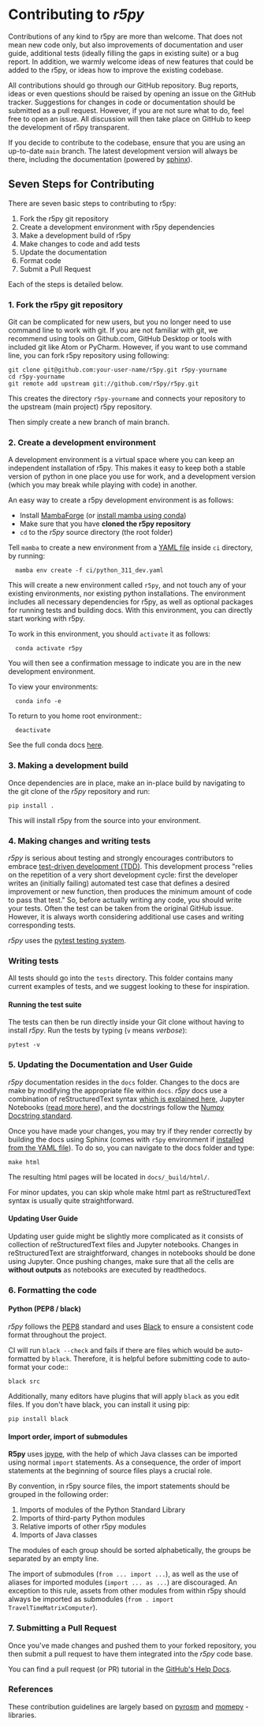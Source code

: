 # Contributing to *r5py*

Contributions of any kind to r5py are more than welcome. That does not mean
new code only, but also improvements of documentation and user guide, additional
tests (ideally filling the gaps in existing suite) or a bug report. In addition, we
warmly welcome ideas of new features that could be added to the r5py, 
or ideas how to improve the existing codebase.

All contributions should go through our GitHub repository. Bug reports, ideas or
even questions should be raised by opening an issue on the GitHub tracker.
Suggestions for changes in code or documentation should be submitted as a pull
request. However, if you are not sure what to do, feel free to open an issue.
All discussion will then take place on GitHub to keep the development of
r5py transparent.

If you decide to contribute to the codebase, ensure that you are using an
up-to-date `main` branch. The latest development version will always be there,
including the documentation (powered by [sphinx](https://www.sphinx-doc.org/)).

## Seven Steps for Contributing

There are seven basic steps to contributing to r5py:

1. Fork the r5py git repository
2. Create a development environment with r5py dependencies
3. Make a development build of r5py
4. Make changes to code and add tests
5. Update the documentation
6. Format code
7. Submit a Pull Request

Each of the steps is detailed below.

### 1. Fork the r5py git repository

Git can be complicated for new users, but you no longer need to use command line
to work with git. If you are not familiar with git, we recommend using tools on
Github.com, GitHub Desktop or tools with included git like Atom or PyCharm. However, if you
want to use command line, you can fork r5py repository using following:

    git clone git@github.com:your-user-name/r5py.git r5py-yourname
    cd r5py-yourname
    git remote add upstream git://github.com/r5py/r5py.git

This creates the directory `r5py-yourname` and connects your repository to
the upstream (main project) r5py repository.

Then simply create a new branch of main branch.

### 2. Create a development environment

A development environment is a virtual space where you can keep an independent
installation of r5py. This makes it easy to keep both a stable version of
python in one place you use for work, and a development version (which you may
break while playing with code) in another.

An easy way to create a r5py development environment is as follows:

- Install [MambaForge](https://github.com/conda-forge/miniforge#mambaforge) (or [install mamba using conda](https://r5py.readthedocs.io/en/latest/installation.html#install-mamba)) 
- Make sure that you have **cloned the r5py repository**
- `cd` to the *r5py* source directory (the root folder)

Tell `mamba` to create a new environment from a [YAML file](https://github.com/r5py/r5py/blob/main/ci/python_311_dev.yaml) inside `ci` directory, by running:

      mamba env create -f ci/python_311_dev.yaml

This will create a new environment called `r5py`, and not touch any of your existing environments,
nor existing python installations. The environment includes all necessary dependencies for r5py, 
as well as optional packages for running tests and building docs. 
With this environment, you can directly start working with r5py.  

To work in this environment, you should `activate` it as follows:

      conda activate r5py

You will then see a confirmation message to indicate you are in the new development environment.

To view your environments:

      conda info -e

To return to you home root environment::

      deactivate

See the full conda docs [here](http://conda.pydata.org/docs).

### 3. Making a development build

Once dependencies are in place, make an in-place build by navigating to the git
clone of the *r5py* repository and run:

    pip install .

This will install r5py from the source into your environment.

### 4. Making changes and writing tests

*r5py* is serious about testing and strongly encourages contributors to embrace
[test-driven development (TDD)](http://en.wikipedia.org/wiki/Test-driven_development).
This development process "relies on the repetition of a very short development cycle:
first the developer writes an (initially failing) automated test case that defines a desired
improvement or new function, then produces the minimum amount of code to pass that test."
So, before actually writing any code, you should write your tests. Often the test can be
taken from the original GitHub issue. However, it is always worth considering additional
use cases and writing corresponding tests.

*r5py* uses the [pytest testing system](http://doc.pytest.org/en/latest).

### Writing tests

All tests should go into the `tests` directory. This folder contains many
current examples of tests, and we suggest looking to these for inspiration.

#### Running the test suite

The tests can then be run directly inside your Git clone without having to
install *r5py*. Run the tests by typing (`v` means *verbose*):

    pytest -v

### 5. Updating the Documentation and User Guide

*r5py* documentation resides in the `docs` folder. Changes to the docs are
make by modifying the appropriate file within `docs`.
*r5py* docs use a combination of reStructuredText syntax [which is explained here](http://www.sphinx-doc.org/en/stable/rest.html#rst-primer), 
Jupyter Notebooks ([read more here](https://docs.jupyter.org/en/latest)),
and the docstrings follow the [Numpy Docstring standard](https://github.com/numpy/numpy/blob/master/doc/HOWTO_DOCUMENT.rst.txt).

Once you have made your changes, you may try if they render correctly by building the docs using Sphinx 
(comes with `r5py` environment if [installed from the YAML file](#2-create-a-development-environment)).
To do so, you can navigate to the docs folder and type:

    make html

The resulting html pages will be located in `docs/_build/html/`. 

For minor updates, you can skip whole make html part as reStructuredText syntax is
usually quite straightforward.

#### Updating User Guide

Updating user guide might be slightly more complicated as it
consists of collection of reStructuredText files and Jupyter notebooks.
Changes in reStructuredText are straightforward, changes in notebooks should be done using Jupyter. 
Once pushing changes, make sure that all the cells are **without outputs** as notebooks
are executed by readthedocs.

### 6. Formatting the code

#### Python (PEP8 / black)

*r5py* follows the [PEP8](http://www.python.org/dev/peps/pep-0008) standard
and uses [Black](https://black.readthedocs.io/en/stable/) to ensure a consistent code format throughout the project.

CI will run `black --check` and fails if there are files which would be
auto-formatted by `black`. Therefore, it is helpful before submitting code to
auto-format your code::

    black src

Additionally, many editors have plugins that will apply `black` as you edit files.
If you don't have black, you can install it using pip:

    pip install black

#### Import order, import of submodules

**R5py** uses [jpype](https://jpype.readthedocs.io), with the help of which Java classes
can be imported using normal `import` statements. As a consequence, the order of import
statements at the beginning of source files plays a crucial role. 

By convention, in r5py source files, the import statements should be grouped in the 
following order:

1. Imports of modules of the Python Standard Library
2. Imports of third-party Python modules
3. Relative imports of other r5py modules
4. Imports of Java classes

The modules of each group should be sorted alphabetically, the groups be separated by an
empty line.

The import of submodules (`from ... import ...`), as well as the use of aliases for
imported modules (`import ... as ...`) are discouraged. An exception to this rule,
assets from other modules from within r5py should always be imported as submodules
(`from . import TravelTimeMatrixComputer`).


### 7. Submitting a Pull Request

Once you've made changes and pushed them to your forked repository, you then
submit a pull request to have them integrated into the *r5py* code base.

You can find a pull request (or PR) tutorial in the [GitHub's Help Docs](https://help.github.com/articles/using-pull-requests).

### References

These contribution guidelines are largely based on [pyrosm](https://pyrosm.readthedocs.io/en/latest/) and [momepy](http://docs.momepy.org/en/stable/) -libraries.
